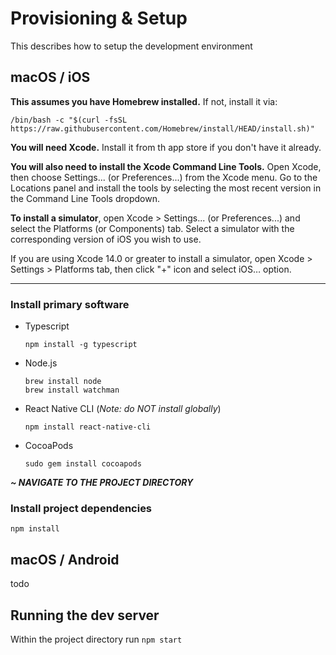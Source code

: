# Provisioning & Setup
This describes how to setup the development environment

## macOS / iOS
**This assumes you have Homebrew installed.** If not, install it via:

`/bin/bash -c "$(curl -fsSL https://raw.githubusercontent.com/Homebrew/install/HEAD/install.sh)"`

**You will need Xcode.** Install it from th app store if you don't have it already.

**You will also need to install the Xcode Command Line Tools.** Open Xcode, then choose Settings... (or Preferences...) from the Xcode menu. Go to the Locations panel and install the tools by selecting the most recent version in the Command Line Tools dropdown.

**To install a simulator**, open Xcode > Settings... (or Preferences...) and select the Platforms (or Components) tab. Select a simulator with the corresponding version of iOS you wish to use.

If you are using Xcode 14.0 or greater to install a simulator, open Xcode > Settings > Platforms tab, then click "+" icon and select iOS… option.

---
### Install primary software
- Typescript

      npm install -g typescript
- Node.js

      brew install node
      brew install watchman
- React Native CLI (*Note: do NOT install globally*)

      npm install react-native-cli

- CocoaPods

      sudo gem install cocoapods

***~ NAVIGATE TO THE PROJECT DIRECTORY***

### Install project dependencies

    npm install

## macOS / Android
todo

## Running the dev server
Within the project directory run `npm start`